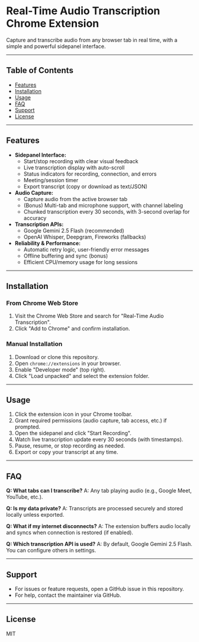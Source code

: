 
# Real-Time Audio Transcription Chrome Extension

Capture and transcribe audio from any browser tab in real time, with a simple and powerful sidepanel interface.

---

## Table of Contents
- [Features](#features)
- [Installation](#installation)
- [Usage](#usage)
- [FAQ](#faq)
- [Support](#support)
- [License](#license)

---

## Features
- **Sidepanel Interface:**
  - Start/stop recording with clear visual feedback
  - Live transcription display with auto-scroll
  - Status indicators for recording, connection, and errors
  - Meeting/session timer
  - Export transcript (copy or download as text/JSON)
- **Audio Capture:**
  - Capture audio from the active browser tab
  - (Bonus) Multi-tab and microphone support, with channel labeling
  - Chunked transcription every 30 seconds, with 3-second overlap for accuracy
- **Transcription APIs:**
  - Google Gemini 2.5 Flash (recommended)
  - OpenAI Whisper, Deepgram, Fireworks (fallbacks)
- **Reliability & Performance:**
  - Automatic retry logic, user-friendly error messages
  - Offline buffering and sync (bonus)
  - Efficient CPU/memory usage for long sessions

---

## Installation

### From Chrome Web Store
1. Visit the Chrome Web Store and search for "Real-Time Audio Transcription".
2. Click "Add to Chrome" and confirm installation.

### Manual Installation
1. Download or clone this repository.
2. Open `chrome://extensions` in your browser.
3. Enable "Developer mode" (top right).
4. Click "Load unpacked" and select the extension folder.

---

## Usage
1. Click the extension icon in your Chrome toolbar.
2. Grant required permissions (audio capture, tab access, etc.) if prompted.
3. Open the sidepanel and click "Start Recording".
4. Watch live transcription update every 30 seconds (with timestamps).
5. Pause, resume, or stop recording as needed.
6. Export or copy your transcript at any time.

---

## FAQ

**Q: What tabs can I transcribe?**
A: Any tab playing audio (e.g., Google Meet, YouTube, etc.).

**Q: Is my data private?**
A: Transcripts are processed securely and stored locally unless exported.

**Q: What if my internet disconnects?**
A: The extension buffers audio locally and syncs when connection is restored (if enabled).

**Q: Which transcription API is used?**
A: By default, Google Gemini 2.5 Flash. You can configure others in settings.

---

## Support
- For issues or feature requests, open a GitHub issue in this repository.
- For help, contact the maintainer via GitHub.

---

## License
MIT
